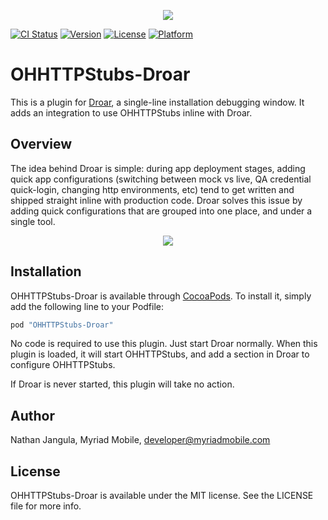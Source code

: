 <p align="center">
<img src="https://raw.githubusercontent.com/myriadmobile/Droar/master/Github/DroarLogo.png">
</p>

[![CI Status](http://img.shields.io/travis/myriadmobile/OHHTTPStubs-Droar.svg?style=flat)](https://travis-ci.org/myriadmobile/OHHTTPStubs-Droar)
[![Version](https://img.shields.io/cocoapods/v/OHHTTPStubs-Droar.svg?style=flat)](http://cocoapods.org/pods/OHHTTPStubs-Droar)
[![License](https://img.shields.io/cocoapods/l/OHHTTPStubs-Droar.svg?style=flat)](http://cocoapods.org/pods/OHHTTPStubs-Droar)
[![Platform](https://img.shields.io/cocoapods/p/OHHTTPStubs-Droar.svg?style=flat)](http://cocoapods.org/pods/OHHTTPStubs-Droar)

# OHHTTPStubs-Droar

This is a plugin for [Droar](https://github.com/myriadmobile/Droar), a single-line installation debugging window.  It adds an integration to use OHHTTPStubs inline with Droar.

## Overview

The idea behind Droar is simple: during app deployment stages, adding quick app configurations (switching between mock vs live, QA credential quick-login, changing http environments, etc) tend to get written and shipped straight inline with production code.  Droar solves this issue by adding quick configurations that are grouped into one place, and under a single tool.

<p align="center">
<img src="https://media.giphy.com/media/7FfNceqr7lhqyqsrW6/giphy.gif">
</p>

## Installation

OHHTTPStubs-Droar is available through [CocoaPods](http://cocoapods.org). To install
it, simply add the following line to your Podfile:

```ruby
pod "OHHTTPStubs-Droar"
```

No code is required to use this plugin.  Just start Droar normally.  When this plugin is loaded, it will start OHHTTPStubs, and add a section in Droar to configure OHHTTPStubs.

If Droar is never started, this plugin will take no action.

## Author

Nathan Jangula, Myriad Mobile, developer@myriadmobile.com

## License

OHHTTPStubs-Droar is available under the MIT license. See the LICENSE file for more info.
